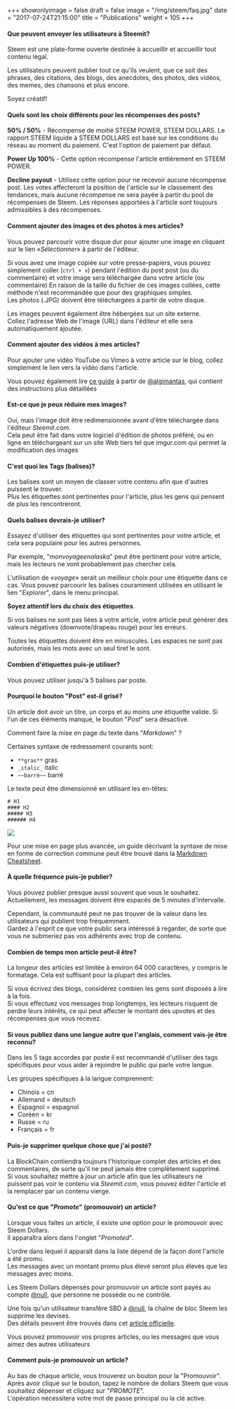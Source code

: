 +++
showonlyimage = false
draft = false
image = "/img/steem/faq.jpg"
date = "2017-07-24T21:15:00"
title = "Publications"
weight = 105
+++

<!--more-->

#### Que peuvent envoyer les utilisateurs à Steemit?

Steem est une plate-forme ouverte destinée à accueillir et accueillir tout contenu légal.

Les utilisateurs peuvent publier tout ce qu'ils veulent, que ce soit des phrases, des citations, des blogs, des anecdotes, des photos, des vidéos, des memes, des chansons et plus encore.

Soyez créatif!

#### Quels sont les choix différents pour les récompenses des posts?

**50% / 50%** - Récompense de moitié STEEM POWER, STEEM DOLLARS.
Le rapport STEEM liquide à STEEM DOLLARS est basé sur les conditions du réseau au moment du paiement. C'est l'option de paiement par défaut.

**Power Up 100%** - Cette option récompense l'article entièrement en STEEM POWER. 

**Decline payout** - Utilisez cette option pour ne recevoir aucune récompense post. Les votes affecteront la position de l'article sur le classement des tendances, mais aucune récompense ne sera payée à partir du pool de récompenses de Steem. Les réponses apportées à l'article sont toujours admissibles à des récompenses.

#### Comment ajouter des images et des photos à mes articles?

Vous pouvez parcourir votre disque dur pour ajouter une image en cliquant sur le lien «_Sélectionner_» à partir de l'éditeur.

Si vous avez une image copiée sur votre presse-papiers, vous pouvez simplement coller (```ctrl + v```) pendant l'édition du post post (ou du commentaire) et votre image sera téléchargée dans votre article (ou commentaire)
En raison de la taille du fichier de ces images collées, cette méthode n'est recommandée que pour des graphiques simples.  
Les photos (.JPG) doivent être téléchargées à partir de votre disque.

Les images peuvent également être hébergées sur un site externe.  
Collez l'adresse Web de l'image (URL) dans l'éditeur et elle sera automatiquement ajoutée.

#### Comment ajouter des vidéos à mes articles?

Pour ajouter une vidéo YouTube ou Vimeo à votre article sur le blog, collez simplement le lien vers la vidéo dans l'article.

Vous pouvez également lire [ce guide](https://steemit.com/steemitguide/@algimantas/detailed-guide-how-to-add-videos-in-steemit) à partir de [@algimantas](https://steemit.com/@algimantas), qui contient des instructions plus détaillées

#### Est-ce que je peux réduire mes images?

Oui, mais l'image doit être redimensionnée avant d'être téléchargée dans l'éditeur *Steemit.com*.  
Cela peut être fait dans votre logiciel d'édition de photos préféré, ou en ligne en téléchargeant sur un site Web tiers tel que imgur.com qui permet la modification des images

#### C'est quoi les Tags (balises)?

Les balises sont un moyen de classer votre contenu afin que d'autres puissent le trouver.  
Plus les étiquettes sont pertinentes pour l'article, plus les gens qui pensent de plus les rencontreront.

#### Quels balises devrais-je utiliser?

Essayez d'utiliser des étiquettes qui sont pertinentes pour votre article, et cela sera populaire pour les autres personnes.

Par exemple, "_monvoyageenalaska_" peut être pertinent pour votre article, mais les lecteurs ne vont probablement pas chercher cela.

L'utilisation de «_voyage_» serait un meilleur choix pour une étiquette dans ce cas.
Vous pouvez parcourir les balises couramment utilisées en utilisant le lien "_Explorer_", dans le menu principal.

**Soyez attentif lors du choix des étiquettes**.

Si vos balises ne sont pas liées à votre article, votre article peut générer des valeurs négatives (downvote/drapeau rouge) pour les erreurs.

Toutes les étiquettes doivent être en minuscules. Les espaces ne sont pas autorisés, mais les mots avec un seul tiret le sont.

#### Combien d'étiquettes puis-je utiliser?

Vous pouvez utiliser jusqu'à 5 balises par poste.

#### Pourquoi le bouton "Post" est-il grisé?

Un article doit avoir un titre, un corps et au moins une étiquette valide.
Si l'un de ces éléments manque, le bouton "_Post_" sera désactivé.

Comment faire la mise en page du texte dans "_Markdown_" ?

Certaines syntaxe de redressement courants sont:

* ```**gras**``` gras
* ```_italic_``` italic
* ```~~barré~~``` barré

Le texte peut être dimensionné en utilisant les en-têtes:

```
# H1
#### H2
##### H3
###### H4
```

![](images/posting.heading.png)

Pour une mise en page plus avancée, un guide décrivant la syntaxe de mise en forme de correction commune peut être trouvé dans la [Markdown Cheatsheet](https://github.com/adam-p/markdown-here/wiki/Markdown-Cheatsheet).

#### À quelle fréquence puis-je publier?

Vous pouvez publier presque aussi souvent que vous le souhaitez.  
Actuellement, les messages doivent être espacés de 5 minutes d'intervalle.

Cependant, la communauté peut ne pas trouver de la valeur dans les utilisateurs qui publient trop fréquemment.  
Gardez à l'esprit ce que votre public sera intéressé à regarder, de sorte que vous ne submeriez pas vos adhérents avec trop de contenu.

#### Combien de temps mon article peut-il être?

La longeur des articles est limitée à environ 64 000 caractères, y compris le formatage. Cela est suffisant pour la plupart des articles.

Si vous écrivez des blogs, considérez combien les gens sont disposés à lire à la fois.  
Si vous effectuez vos messages trop longtemps, les lecteurs risquent de perdre leurs intérêts, ce qui peut affecter le montant des upvotes et des récompenses que vous recevez.

#### Si vous publiez dans une langue autre que l'anglais, comment vais-je être reconnu?

Dans les 5 tags accordes par poste il est recommandé d'utiliser des tags spécifiques pour vous aider à rejoindre le public qui parle votre langue.

Les groupes spécifiques à la langue comprennent: 
* Chinois = cn 
* Allemand = deutsch 
* Espagnol = espagnol 
* Coréen = kr 
* Russe = ru 
* Français = fr

#### Puis-je supprimer quelque chose que j'ai posté?

La BlockChain contiendra toujours l'historique complet des articles et des commentaires, de sorte qu'il ne peut jamais être complètement supprimé.  
Si vous souhaitez mettre à jour un article afin que les utilisateurs ne puissent pas voir le contenu via *Steemit.com*, vous pouvez éditer l'article et la remplacer par un contenu vierge.

#### Qu'est ce que "_Promote_" (promouvoir) un article?

Lorsque vous faites un article, il existe une option pour le promouvoir avec Steem Dollars.  
Il apparaîtra alors dans l'onglet "_Promoted_".

L'ordre dans lequel il apparaît dans la liste dépend de la façon dont l'article a été promu.  
Les messages avec un montant promu plus élevé seront plus élevés que les messages avec moins.

Les Steem Dollars dépensés pour promouvoir un article sont payés au compte [@null](https://steemit.com/@null), que personne ne possède ou ne contrôle.

Une fois qu'un utilisateur transfère SBD à [@null](https://steemit.com/@null), la chaîne de bloc Steem les supprime les devises.  
Des détails peuvent être trouvés dans cet [article officielle](https://steemit.com/steemit/@steemitblog/introducing-promoted-content).

Vous pouvez promouvoir vos propres articles, ou les messages que vous aimez des autres utilisateurs

#### Comment puis-je promouvoir un article?

Au bas de chaque article, vous trouverez un bouton pour la "Promouvoir".  
Après avoir cliqué sur le bouton, tapez le nombre de dollars Steem que vous souhaitez dépenser et cliquez sur "_PROMOTE_".  
L'opération nécessitera votre mot de passe principal ou la clé active.